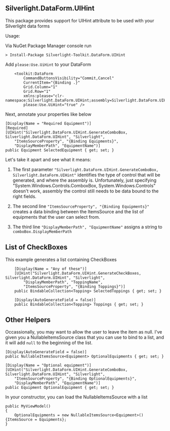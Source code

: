 Silverlight.DataForm.UIHint
------------------------------

This package provides support for UIHint attribute to be used with your Silverlight data forms

Usage:

Via NuGet Package Manager console run

`> Install-Package Silverlight-Toolkit.DataForm.UIHint`

Add `please:Use.UiHint` to your DataForm

        <toolkit:DataForm
            CommandButtonsVisibility="Commit,Cancel"
            CurrentItem="{Binding .}"
            Grid.Column="1"
            Grid.Row="1"
            xmlns:please="clr-namespace:Silverlight.DataForm.UIHint;assembly=Silverlight.DataForm.UIHint"
            please:Use.UiHint="true" />

Next, annotate your properties like below

    [Display(Name = "Required Equipment")] 
    [Required]
    [UIHint("Silverlight.DataForm.UIHint.GenerateComboBox, Silverlight.DataForm.UIHint", "Silverlight", 
        "ItemsSourceProperty", "{Binding Equipments}",
        "DisplayMemberPath", "EquipmentName")]
    public Equipment SelectedEquipment { get; set; }

Let's take it apart and see what it means:

1. The first parameter `"Silverlight.DataForm.UIHint.GenerateComboBox, Silverlight.DataForm.UIHint"`
   identifies the type of control that will be generated, and where the assembly is. Unfortunately,
   just specifying "System.Windows.Controls.ComboxBox, System.Windows.Controls" doesn't work, assembly
   the control still needs to be data bound to the right fields.

2. The second line `"ItemsSourceProperty", "{Binding Equipments}"` creates a data binding between
    the ItemsSource and the list of equipments that the user can select from.

3. The third line `"DisplayMemberPath", "EquipmentName"` assigns a string to `comboBox.DisplayMemberPath`

List of CheckBoxes
-------------------

This example generates a list containing CheckBoxes

        [Display(Name = "Any of these")]
        [UIHint("Silverlight.DataForm.UIHint.GenerateCheckBoxes, Silverlight.DataForm.UIHint", "Silverlight",
            "DisplayMemberPath", "ToppingName",
            "ItemsSourceProperty", "{Binding Toppings}")]
        public BindableCollection<Topping> SelectedToppings { get; set; }

        [Display(AutoGenerateField = false)]
        public BindableCollection<Topping> Toppings { get; set; }

Other Helpers
---------------

Occassionally, you may want to allow the user to leave the item as null. I've given you a NullableItemsSource
class that you can use to bind to a list, and it will add `null` to the beginning of the list.

    [Display(AutoGenerateField = false)]
    public NullableItemsSource<Equipment> OptionalEquipments { get; set; }

    [Display(Name = "Optional equipment")]
    [UIHint("Silverlight.DataForm.UIHint.GenerateComboBox, Silverlight.DataForm.UIHint", "Silverlight",
        "ItemsSourceProperty", "{Binding OptionalEquipments}",
        "DisplayMemberPath", "EquipmentName")]
    public Equipment OptionalEquipment { get; set; }

In your constructor, you can load the NullableItemsSource with a list

    public MyViewModel()
    {
        OptionalEquipments = new NullableItemsSource<Equipment>() {ItemsSource = Equipments};
    }

   